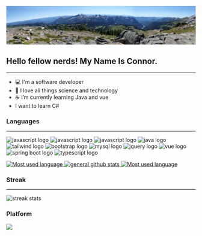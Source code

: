 ![banner with view from Mt. Rainier](https://github.com/ConWulf/ConWulf/raw/main/mt-rainier-pano.jpg)

## Hello fellow nerds! My Name Is Connor.
----

 - 💻  I'm a software developer
 - 📡  I love all things science and technology
 -  ☕️ I’m currently learning Java and vue
 -   I want to learn C#
 
### Languages
---

<img src="https://img.shields.io/badge/JavaScript-323330?style=for-the-badge&logo=javascript&logoColor=F7DF1E" alt="javascript logo"> <img src="https://img.shields.io/badge/CSS3-1572B6?style=for-the-badge&logo=css3&logoColor=white" alt="javascript logo"> <img src="https://img.shields.io/badge/HTML5-E34F26?style=for-the-badge&logo=html5&logoColor=white" alt="javascript logo">
<img src="https://img.shields.io/badge/Java-007396?style=for-the-badge&logo=java&logoColor=white" alt="java logo">
<img src="https://img.shields.io/badge/Tailwind_CSS-38B2AC?style=for-the-badge&logo=tailwind-css&logoColor=white" alt="tailwind logo">
<img src="https://img.shields.io/badge/Bootstrap-563D7C?style=for-the-badge&logo=bootstrap&logoColor=white" alt="bootstrap logo">
<img src="https://img.shields.io/badge/MySQL-4479A1?style=for-the-badge&logo=mysql&logoColor=white" alt="mysql logo">
<img src="https://img.shields.io/badge/jQuery-0769AD?style=for-the-badge&logo=jquery&logoColor=white" alt="jquery logo">
<img src="https://img.shields.io/badge/Vue.js-42b883?style=for-the-badge&logo=vue.js&logoColor=35495e" alt="vue logo">
<img src="https://img.shields.io/badge/Spring Boot-6DB33F?style=for-the-badge&logo=spring&logoColor=35495e" alt="spring boot logo">
<img src="https://img.shields.io/badge/Typescript-007acc?style=for-the-badge&logo=typescript&logoColor=ffffff" alt="typescript logo">

<a href="https://github.com/anuraghazra/github-readme-stats">
  <img width="425px" src="https://github-readme-stats.vercel.app/api/top-langs/?username=ConWulf&count_private=true&bg_color=000000&text_color=9744F5&title_color=9744F5&icon_color=9744F5&hide_border=true&layout=compact&langs_count=10" alt="Most used language">
 </a>
 <a href="https://github.com/anuraghazra/convoychat">
  <img width="425px" src="https://github-readme-stats.vercel.app/api?username=ConWulf&show_icons=true&bg_color=000000&text_color=9744F5&title_color=9744F5&icon_color=9744F5&line_height=30&hide_border=true" alt="general github stats">
</a>
<a href="https://github.com/anuraghazra/github-readme-stats">
  <img width="425px" src="https://github-readme-stats.vercel.app/api/wakatime/?username=Wulf&count_private=true&bg_color=000000&text_color=9744F5&title_color=9744F5&icon_color=9744F5&hide_border=true&layout=compact" alt="Most used language">
 </a>

### Streak
---
<img src="https://github-readme-streak-stats.herokuapp.com/?user=ConWulf&theme=midnight-purple&hide_border=true" alt="streak stats">

### Platform
<img src="https://img.shields.io/badge/Macbook Pro 2020-000?logo=apple&logoColor=fff&style=for-the-badge" />

<!--
- 🔭 I’m currently working on ...
- 👯 I’m looking to collaborate on ...
- 🤔 I’m looking for help with ...
- 💬 Ask me about ...
- 📫 How to reach me: ...
- 😄 Pronouns: ...
- ⚡ Fun fact: ...
-->
